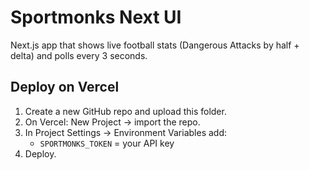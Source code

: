 # Sportmonks Next UI

Next.js app that shows live football stats (Dangerous Attacks by half + delta) and polls every 3 seconds.

## Deploy on Vercel
1. Create a new GitHub repo and upload this folder.
2. On Vercel: New Project → import the repo.
3. In Project Settings → Environment Variables add:
   - `SPORTMONKS_TOKEN` = your API key
4. Deploy.
